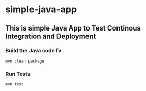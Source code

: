 # simple-java-app
## This is simple Java App to Test Continous Integration and Deployment

### Build the Java code  fv
```mvn clean package```

### Run Tests
```mvn test```
